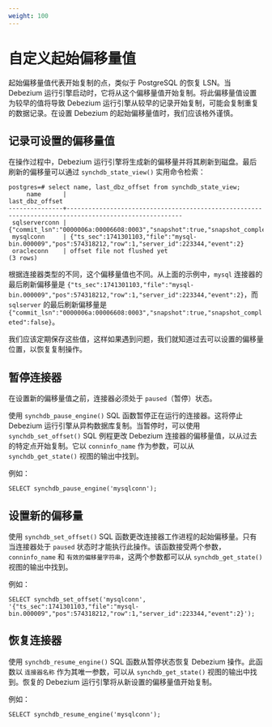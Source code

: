 ```yaml
---
weight: 100
---
```

# 自定义起始偏移量值

起始偏移量值代表开始复制的点，类似于 PostgreSQL 的恢复 LSN。当 Debezium 运行引擎启动时，它将从这个偏移量值开始复制。将此偏移量值设置为较早的值将导致 Debezium 运行引擎从较早的记录开始复制，可能会复制重复的数据记录。在设置 Debezium 的起始偏移量值时，我们应该格外谨慎。

## **记录可设置的偏移量值**

在操作过程中，Debezium 运行引擎将生成新的偏移量并将其刷新到磁盘。最后刷新的偏移量可以通过 `synchdb_state_view()` 实用命令检索：
```
postgres=# select name, last_dbz_offset from synchdb_state_view;
     name      |                                           last_dbz_offset
---------------+------------------------------------------------------------------------------------------------------
 sqlserverconn | {"commit_lsn":"0000006a:00006608:0003","snapshot":true,"snapshot_completed":false}
 mysqlconn     | {"ts_sec":1741301103,"file":"mysql-bin.000009","pos":574318212,"row":1,"server_id":223344,"event":2}
 oracleconn    | offset file not flushed yet
(3 rows)

```

根据连接器类型的不同，这个偏移量值也不同。从上面的示例中，`mysql` 连接器的最后刷新偏移量是 `{"ts_sec":1741301103,"file":"mysql-bin.000009","pos":574318212,"row":1,"server_id":223344,"event":2}`，而 `sqlserver` 的最后刷新偏移量是 `{"commit_lsn":"0000006a:00006608:0003","snapshot":true,"snapshot_completed":false}`。

我们应该定期保存这些值，这样如果遇到问题，我们就知道过去可以设置的偏移量位置，以恢复复制操作。

## **暂停连接器**

在设置新的偏移量值之前，连接器必须处于 `paused`（暂停）状态。

使用 `synchdb_pause_engine()` SQL 函数暂停正在运行的连接器。这将停止 Debezium 运行引擎从异构数据库复制。当暂停时，可以使用 `synchdb_set_offset()` SQL 例程更改 Debezium 连接器的偏移量值，以从过去的特定点开始复制。它以 `conninfo_name` 作为参数，可以从 `synchdb_get_state()` 视图的输出中找到。

例如：
```
SELECT synchdb_pause_engine('mysqlconn');
```

## **设置新的偏移量**

使用 `synchdb_set_offset()` SQL 函数更改连接器工作进程的起始偏移量。只有当连接器处于 `paused` 状态时才能执行此操作。该函数接受两个参数，`conninfo_name` 和 `有效的偏移量字符串`，这两个参数都可以从 `synchdb_get_state()` 视图的输出中找到。

例如：
```
SELECT synchdb_set_offset('mysqlconn', '{"ts_sec":1741301103,"file":"mysql-bin.000009","pos":574318212,"row":1,"server_id":223344,"event":2}');
```

## **恢复连接器**

使用 `synchdb_resume_engine()` SQL 函数从暂停状态恢复 Debezium 操作。此函数以 `连接器名称` 作为其唯一参数，可以从 `synchdb_get_state()` 视图的输出中找到。恢复的 Debezium 运行引擎将从新设置的偏移量值开始复制。

例如：
```
SELECT synchdb_resume_engine('mysqlconn');
```